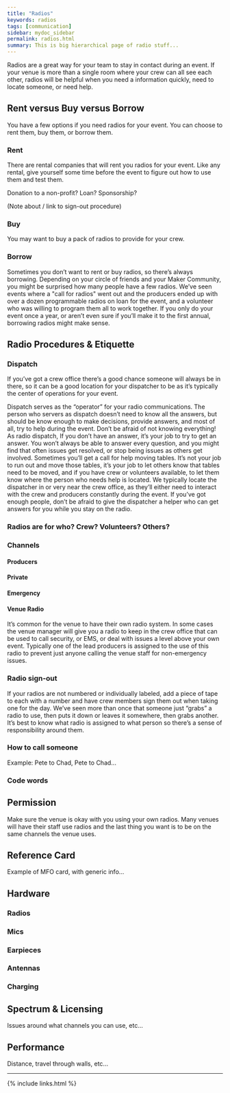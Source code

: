 ```yaml
---
title: "Radios"
keywords: radios
tags: [communication]
sidebar: mydoc_sidebar
permalink: radios.html
summary: This is big hierarchical page of radio stuff...
---
```


Radios are a great way for your team to stay in contact during an event. If your venue is more than a single room where your crew can all see each other, radios will be helpful when you need a information quickly, need to locate someone, or need help.

## Rent versus Buy versus Borrow

You have a few options if you need radios for your event. You can choose to rent them, buy them, or borrow them.

### Rent

There are rental companies that will rent you radios for your event. Like any rental, give yourself some time before the event to figure out how to use them and test them.

Donation to a non-profit? Loan? Sponsorship?

(Note about / link to sign-out procedure)

### Buy

You may want to buy a pack of radios to provide for your crew.

### Borrow

Sometimes you don’t want to rent or buy radios, so there’s always borrowing. Depending on your circle of friends and your Maker Community, you might be surprised how many people have a few radios. We’ve seen events where a "call for radios" went out and the producers ended up with over a dozen programmable radios on loan for the event, and a volunteer who was willing to program them all to work together. If you only do your event once a year, or aren’t even sure if you’ll make it to the first annual, borrowing radios might make sense.

## Radio Procedures & Etiquette

### Dispatch

If you’ve got a crew office there’s a good chance someone will always be in there, so it can be a good location for your dispatcher to be as it’s typically the center of operations for your event.

Dispatch serves as the “operator” for your radio communications. The person who servers as dispatch doesn’t need to know all the answers, but should be know enough to make decisions, provide answers, and most of all, try to help during the event. Don’t be afraid of not knowing everything! As radio dispatch, If you don’t have an answer, it’s your job to try to get an answer. You won’t always be able to answer every question, and you might find that often issues get resolved, or stop being issues as others get involved. Sometimes you’ll get a call for help moving tables. It’s not your job to run out and move those tables, it’s your job to let others know that tables need to be moved, and if you have crew or volunteers available, to let them know where the person who needs help is located. We typically locate the dispatcher in or very near the crew office, as they’ll either need to interact with the crew and producers constantly during the event. If you’ve got enough people, don’t be afraid to give the dispatcher a helper who can get answers for you while you stay on the radio.

### Radios are for who? Crew? Volunteers? Others?

### Channels

#### Producers

#### Private

#### Emergency

#### Venue Radio

It’s common for the venue to have their own radio system. In some cases the venue manager will give you a radio to keep in the crew office that can be used to call security, or EMS, or deal with issues a level above your own event. Typically one of the lead producers is assigned to the use of this radio to prevent just anyone calling the venue staff for non-emergency issues.

### Radio sign-out

If your radios are not numbered or individually labeled, add a piece of tape to each with a number and have crew members sign them out when taking one for the day. We’ve seen more than once that someone just “grabs” a radio to use, then puts it down or leaves it somewhere, then grabs another. It’s best to know what radio is assigned to what person so there’s a sense of responsibility around them. 

### How to call someone

Example: Pete to Chad, Pete to Chad...

### Code words



## Permission

Make sure the venue is okay with you using your own radios. Many venues will have their staff use radios and the last thing you want is to be on the same channels the venue uses.

## Reference Card

Example of MFO card, with generic info...

## Hardware

### Radios

### Mics

### Earpieces

### Antennas

### Charging

## Spectrum & Licensing

Issues around what channels you can use, etc...

## Performance

Distance, travel through walls, etc...

---

{% include links.html %}
